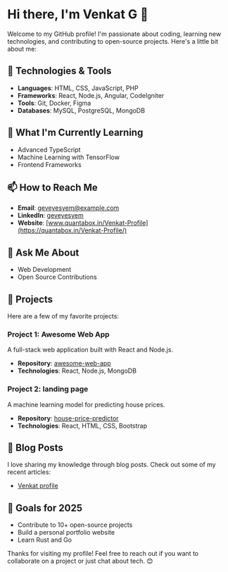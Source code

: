 # Hi there, I'm Venkat G 👋

Welcome to my GitHub profile! I'm passionate about coding, learning new technologies, and contributing to open-source projects. Here's a little bit about me:

## 🔧 Technologies & Tools
- **Languages**: HTML, CSS, JavaScript, PHP
- **Frameworks**: React, Node.js, Angular, CodeIgniter
- **Tools**: Git, Docker, Figma
- **Databases**: MySQL, PostgreSQL, MongoDB

## 🌱 What I'm Currently Learning
- Advanced TypeScript
- Machine Learning with TensorFlow
- Frontend Frameworks

## 📫 How to Reach Me
- **Email**: geveyesyem@example.com
- **LinkedIn**: [geveyesyem](https://www.linkedin.com/in/geveyesyem14/)
- **Website**: [www.quantabox.in/Venkat-Profile](https://quantabox.in/Venkat-Profile/)

## 💬 Ask Me About
- Web Development
- Open Source Contributions

## 📂 Projects
Here are a few of my favorite projects:

### Project 1: Awesome Web App
A full-stack web application built with React and Node.js.

- **Repository**: [awesome-web-app](https://github.com/geveyesyem14/LoopStream-vueJS)
- **Technologies**: React, Node.js, MongoDB

### Project 2: landing page
A machine learning model for predicting house prices.

- **Repository**: [house-price-predictor](https://github.com/geveyesyem14/React)
- **Technologies**: React, HTML, CSS, Bootstrap

## 📜 Blog Posts
I love sharing my knowledge through blog posts. Check out some of my recent articles:

- [Venkat profile](http://quantabox.in/Venkat-Profile)

## 🎯 Goals for 2025
- Contribute to 10+ open-source projects
- Build a personal portfolio website
- Learn Rust and Go

Thanks for visiting my profile! Feel free to reach out if you want to collaborate on a project or just chat about tech. 😊
